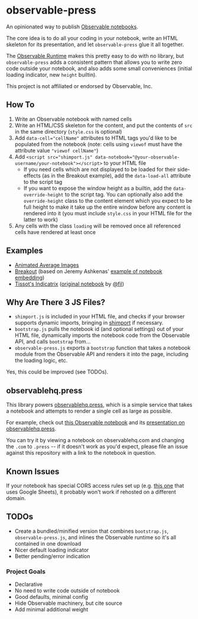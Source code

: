 # observable-press
An opinionated way to publish [Observable notebooks](//observablehq.com).

The core idea is to do all your coding in your notebook, write an HTML skeleton for its presentation, and let `observable-press` glue it all together.

The [Observable Runtime](https://github.com/observablehq/runtime) makes this pretty easy to do with no library, but `observable-press` adds a consistent pattern that allows you to write zero code outside your notebook, and also adds some small conveniences (initial loading indicator, new `height` builtin).

This project is not affiliated or endorsed by Observable, Inc.

## How To

1. Write an Observable notebook with named cells
2. Write an HTML/CSS skeleton for the content, and put the contents of `src` in the same directory (`style.css` is optional)
3. Add `data-cell="cellName"` attributes to HTML tags you'd like to be populated from the notebook (note: cells using `viewof` must have the attribute value `"viewof cellName"`)
4. Add `<script src="shimport.js" data-notebook="@your-observable-username/your-notebook"></script>` to your HTML file
    - If you need cells which are not displayed to be loaded for their side-effects (as in the Breakout example), add the `data-load-all` attribute to the script tag
    - If you want to expose the window height as a builtin, add the `data-override-height` to the script tag. You can optionally also add the `override-height` class to the content element which you expect to be full height to make it take up the entire window before any content is rendered into it (you must include `style.css` in your HTML file for the latter to work)
6. Any cells with the class `loading` will be removed once all referenced cells have rendered at least once

## Examples
- [Animated Average Images](https://zzzev.github.io/observable-press/examples/aai/)
- [Breakout](https://zzzev.github.io/observable-press/examples/breakout/) (based on Jeremy Ashkenas' [example of notebook embedding](http://ashkenas.com/breakout/))
- [Tissot's Indicatrix](https://zzzev.github.io/observable-press/examples/tissots-indicatrix/) ([original notebook](https://observablehq.com/@fil/tissots-indicatrix) by [@fil](https://visionscarto.net/))

## Why Are There 3 JS Files?
- `shimport.js` is included in your HTML file, and checks if your browser supports dynamic imports, bringing in [shimport](https://github.com/Rich-Harris/shimport) if necessary.
- `bootstrap.js` pulls the notebook id (and optional settings) out of your HTML file, dynamically imports the notebook code from the Observable API, and calls `bootstrap` from...
- `observable-press.js` exports a `bootstrap` function that takes a notebook module from the Observable API and renders it into the page, including the loading logic, etc.

Yes, this could be improved (see TODOs). 

## observablehq.press
This library powers [observablehq.press](//observablehq.press), which is a simple service that takes a notebook and attempts to render a single cell as large as possible.

For example, check out [this Observable notebook](https://observablehq.com/@zzzev/slit-scan-effect) and its [presentation on observablehq.press](https://observablehq.press/@zzzev/slit-scan-effect).

You can try it by viewing a notebook on observablehq.com and changing the `.com` to `.press` -- if it doesn't work as you'd expect, please file an issue against this repository with a link to the notebook in question.

## Known Issues
If your notebook has special CORS access rules set up (e.g. [this one](https://observablehq.com/@tezzutezzu/world-history-timeline) that uses Google Sheets), it probably won't work if rehosted on a different domain.

## TODOs
- Create a bundled/minified version that combines `bootstrap.js`, `observable-press.js`, and inlines the Observable runtime so it's all contained in one download
- Nicer default loading indicator
- Better pending/error indication

### Project Goals
- Declarative
- No need to write code outside of notebook
- Good defaults, minimal config
- Hide Observable machinery, but cite source
- Add minimal additional weight
